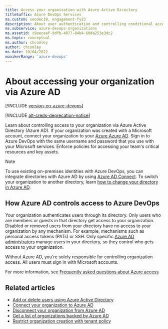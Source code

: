 ```yaml
---
title: Access your organization with Azure Active Directory
titleSuffix: Azure DevOps Services
ms.custom: seodec18, engagement-fy23
description: About user authentication and controlling conditional access to your organization with your Azure Active Directory tenant.
ms.subservice: azure-devops-organizations
ms.assetid: c9aecaaf-9dfb-4877-84b4-60da253e3dc2
ms.topic: conceptual
ms.author: chcomley
author: chcomley
ms.date: 10/04/2022
monikerRange: 'azure-devops'
---
```


# About accessing your organization via Azure AD

[!INCLUDE [version-eq-azure-devops](../../includes/version-eq-azure-devops.md)]

[!INCLUDE [alt-creds-deprecation-notice](../../includes/alt-creds-deprecation-notice.md)]

Learn about controlling access to your organization via Azure Active Directory (Azure AD).
If your organization was created with a Microsoft account, connect your organization to your [Azure Azure AD](/azure/active-directory/fundamentals/active-directory-whatis).
Sign in to Azure DevOps with the same username and password that you use with your Microsoft services.
Enforce policies for accessing your team's critical resources and key assets.

> [!NOTE]
> To use existing on-premises identities with Azure DevOps, you can integrate directories with Azure AD by using [Azure AD Connect](/azure/active-directory/hybrid/whatis-hybrid-identity). To switch your organization to another directory, learn [how to change your directory in Azure AD](change-azure-ad-connection.md).

## How Azure AD controls access to Azure DevOps

Your organization authenticates users through its directory. Only users who are members or guests in that directory get access to your organization.
Disabled or removed users from your directory have no access to your organization by any mechanism. For example, mechanisms such as personal access tokens (PATs) or SSH.
Only specific [Azure AD administrators](/azure/active-directory/roles/permissions-reference) manage users in your directory, so they control who gets access to your organization.

Without Azure AD, you're solely responsible for controlling organization access. All users must sign in with Microsoft accounts.

For more information, see [Frequently asked questions about Azure access](faq-azure-access.yml)

## Related articles

* [Add or delete users using Azure Active Directory](/azure/active-directory/fundamentals/add-users-azure-active-directory)
* [Connect your organization to Azure AD](./connect-organization-to-azure-ad.md)
* [Disconnect your organization from Azure AD](./disconnect-organization-from-azure-ad.md)
* [Get a list of organizations backed by Azure AD](get-list-of-organizations-connected-to-azure-active-directory.md)
* [Restrict organization creation with tenant policy](azure-ad-tenant-policy-restrict-org-creation.md)
